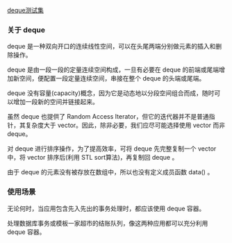 
[deque测试集](03_Deque/README.md)

### 关于 deque

deque 是一种双向开口的连续线性空间，可以在头尾两端分别做元素的插入和删除操作。

deque 是由一段一段的定量连续空间构成，一旦有必要在 deque 的前端或尾端增加新空间，便配置一段定量连续空间，串接在整个 deque 的头端或尾端。

deque 没有容量(capacity)概念，因为它是动态地以分段空间组合而成，随时可以增加一段新的空间并链接起来。

虽然 deque 也提供了 Random Access Iterator，但它的迭代器并不是普通指针，其复杂度大于 vector。因此，除非必要，我们应尽可能选择使用 vector 而非 deque。

对 deque 进行排序操作，为了提高效率，可将 deque 先完整复制一个 vector 中，将 vector 排序后(利用 STL sort算法)，再复制回 deque 。 

由于 deque 的元素没有被存放在数组中，所以也没有定义成员函数 data() 。


### 使用场景

无论何时，当应用包含先入先出的事务处理时，都应该使用 deque 容器。

处理数据库事务或模板一家超市的结账队列，像这两种应用都可以充分利用 deque 容器。

